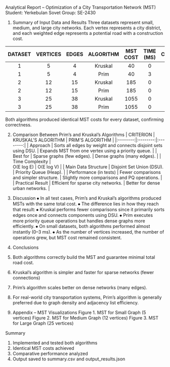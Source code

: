 Analytical Report – Optimization of a City Transportation Network (MST)
Student: Yerkebulan Sovet
Group: SE-2430

1. Summary of Input Data and Results
Three datasets represent small, medium, and large city networks.
Each vertex represents a city district, and each weighted edge represents a potential road with a construction cost.

| DATASET | VERTICES | EDGES | ALGORITHM | MST COST | TIME (MS) | COMPARISON |
|:--------:|:--------:|:--------:|:--------:|:--------:|:--------:|:--------:|
|    1     |     5     |    4      |     Kruskal     |  40        |     0     |    4      |
|    1      |     5     |     4     |     Prim     |    40      |      3    |     8     |
|    2      |    12      |    15      |    Kruskal      |    185      |    0      |     15     |
|    2      |    12      |    15      |    Prim      |     185     |     0     |     30     |
|    3      |    25      |     38     |    Kruskal      |     1055     |     0     |     38     |
|    3      |    25      |     38     |    Prim      |    1055      |    0      |     76     |


Both algorithms produced identical MST costs for every dataset, confirming correctness.

2. Comparison Between Prim’s and Kruskal’s Algorithms
| CRITERION | KRUSKAL'S ALGORITHM | PRIM'S ALGORITHM |
|:--------:|:--------:|:--------:|
|    Approach      |     Sorts all edges by weight and connects disjoint sets using DSU.     | Expands MST from one vertex using a priority queue.         |
|    Best for      |   Sparse graphs (few edges).       |    Dense graphs (many edges).      |
|    Time Complexity      |    
O(E log E)
      |    O(E log V)      |
|    Main Data Structure      |     Disjoint Set Union (DSU).     |    Priority Queue (Heap).
      |
|    Performance (in tests)      |  Fewer comparisons and simpler structure.        | Slightly more comparisons and PQ operations.         |
|     Practical Result     |  Efficient for sparse city networks.        |  Better for dense urban networks.        |


3. Discussion
⦁	In all test cases, Prim’s and Kruskal’s algorithms produced MSTs with the same total cost.
⦁	The difference lies in how they reach that result:
⦁	Kruskal performs fewer comparisons since it primarily sorts edges once and connects components using DSU.
⦁	Prim executes more priority queue operations but handles dense graphs more efficiently.
⦁	On small datasets, both algorithms performed almost instantly (0–3 ms).
⦁	As the number of vertices increased, the number of operations grew, but MST cost remained consistent.

4. Conclusions
1.	Both algorithms correctly build the MST and guarantee minimal total road cost.
2.	Kruskal’s algorithm is simpler and faster for sparse networks (fewer connections)
3.	Prim’s algorithm scales better on dense networks (many edges).
4.	For real-world city transportation systems, Prim’s algorithm is generally preferred due to graph density and adjacency list efficiency.

5. Appendix – MST Visualizations
Figure 1. MST for Small Graph (5 vertices)
Figure 2. MST for Medium Graph (12 vertices)
Figure 3. MST for Large Graph (25 vertices)

Summary
1.	Implemented and tested both algorithms
2.	Identical MST costs achieved
3.	Comparative performance analyzed
4.	Output saved to summary.csv and output_results.json
